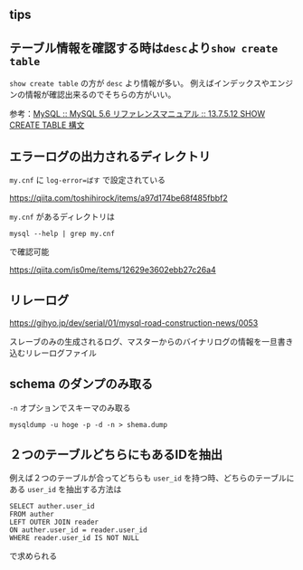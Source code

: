 tips
---

## テーブル情報を確認する時は`desc`より`show create table`

`show create table` の方が `desc` より情報が多い。
例えばインデックスやエンジンの情報が確認出来るのでそちらの方がいい。

参考：[MySQL :: MySQL 5.6 リファレンスマニュアル :: 13.7.5.12 SHOW CREATE TABLE 構文](https://dev.mysql.com/doc/refman/5.6/ja/show-create-table.html)

## エラーログの出力されるディレクトリ

`my.cnf` に `log-error=ぱす` で設定されている

https://qiita.com/toshihirock/items/a97d174be68f485fbbf2

`my.cnf` があるディレクトリは

```
mysql --help | grep my.cnf
```

で確認可能

https://qiita.com/is0me/items/12629e3602ebb27c26a4

## リレーログ

https://gihyo.jp/dev/serial/01/mysql-road-construction-news/0053

スレーブのみの生成されるログ、マスターからのバイナリログの情報を一旦書き込むリレーログファイル

## schema のダンプのみ取る

`-n` オプションでスキーマのみ取る

```
mysqldump -u hoge -p -d -n > shema.dump
```

## ２つのテーブルどちらにもあるIDを抽出

例えば２つのテーブルが合ってどちらも `user_id` を持つ時、どちらのテーブルにある `user_id` を抽出する方法は

```
SELECT auther.user_id
FROM auther
LEFT OUTER JOIN reader
ON auther.user_id = reader.user_id
WHERE reader.user_id IS NOT NULL
```

で求められる
